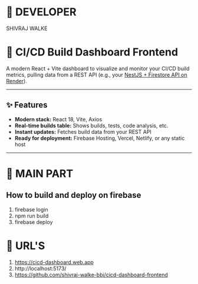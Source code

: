 # 🚀 DEVELOPER
SHIVRAJ WALKE

# 🚦 CI/CD Build Dashboard Frontend

A modern React + Vite dashboard to visualize and monitor your CI/CD build metrics, pulling data from a REST API (e.g., your [NestJS + Firestore API on Render](https://cicd-dashboard-api.onrender.com/builds)).

---

## ✨ Features

- **Modern stack:** React 18, Vite, Axios
- **Real-time builds table:** Shows builds, tests, code analysis, etc.
- **Instant updates:** Fetches build data from your REST API
- **Ready for deployment:** Firebase Hosting, Vercel, Netlify, or any static host

---


# 🚀 MAIN PART 

## How to build and deploy on firebase
1. firebase login
2. npm run build
3. firebase deploy

# 🚀 URL'S
1. https://cicd-dashboard.web.app
2. http://localhost:5173/
3. https://github.com/shivraj-walke-bbi/cicd-dashboard-frontend
